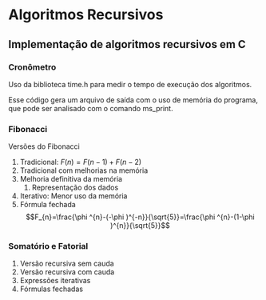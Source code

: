 # Algoritmos Recursivos

## Implementação de algoritmos recursivos em C

### Cronômetro
Uso da biblioteca time.h para medir o tempo de execução dos algoritmos.

Esse código gera um arquivo de saída com o uso de memória do programa, que pode ser analisado com o comando ms_print.

### Fibonacci

Versões do Fibonacci

1. Tradicional: $F(n) = F(n-1) + F(n-2)$
2. Tradicional com melhorias na memória
3. Melhoria definitiva da memória
    1. Representação dos dados
4. Iterativo: Menor uso da memória
5. Fórmula fechada
$$F_{n}=\frac{\phi ^{n}-(-\phi )^{-n}}{\sqrt{5}}=\frac{\phi ^{n}-(1-\phi )^{n}}{\sqrt{5}}$$

### Somatório e Fatorial

1. Versão recursiva sem cauda
2. Versão recursiva com cauda
3. Expressões iterativas
4. Fórmulas fechadas

